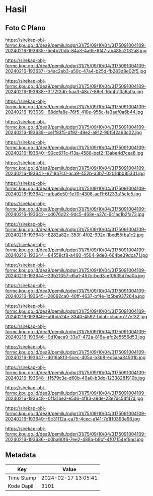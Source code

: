 # Hasil

## Foto C Plano

https://sirekap-obj-formc.kpu.go.id/dea9/pemilu/pdpr/31/75/09/10/04/3175091004109-20240216-193635--5e4b20db-84a3-4a65-8f47-ab485c2f32a8.jpg

https://sirekap-obj-formc.kpu.go.id/dea9/pemilu/pdpr/31/75/09/10/04/3175091004109-20240216-193637--b4ac2eb3-a50c-47a4-b25d-fb283d8e02f5.jpg

https://sirekap-obj-formc.kpu.go.id/dea9/pemilu/pdpr/31/75/09/10/04/3175091004109-20240216-193638--3f72f2db-5aa3-48c7-86ef-16d4c13a6a0a.jpg

https://sirekap-obj-formc.kpu.go.id/dea9/pemilu/pdpr/31/75/09/10/04/3175091004109-20240216-193639--68ddfa8e-76f5-410e-955c-fa3aef0a6b44.jpg

https://sirekap-obj-formc.kpu.go.id/dea9/pemilu/pdpr/31/75/09/10/04/3175091004109-20240216-193639--ce1f93f5-df92-49e2-a912-90f5f2a63c02.jpg

https://sirekap-obj-formc.kpu.go.id/dea9/pemilu/pdpr/31/75/09/10/04/3175091004109-20240216-193640--90cc671c-f13a-4588-bef2-13abe4d7cea8.jpg

https://sirekap-obj-formc.kpu.go.id/dea9/pemilu/pdpr/31/75/09/10/04/3175091004109-20240216-193641--9718b7c0-aca9-452b-a3b7-0201db085331.jpg

https://sirekap-obj-formc.kpu.go.id/dea9/pemilu/pdpr/31/75/09/10/04/3175091004109-20240216-193642--afba6e50-1e70-4308-acf1-6f233a15cfc5.jpg

https://sirekap-obj-formc.kpu.go.id/dea9/pemilu/pdpr/31/75/09/10/04/3175091004109-20240216-193642--cd676d22-9dc5-468e-a37d-6c1ac1b2fa73.jpg

https://sirekap-obj-formc.kpu.go.id/dea9/pemilu/pdpr/31/75/09/10/04/3175091004109-20240216-193643--8282a82c-353f-4f02-992c-1bcd55fba1c2.jpg

https://sirekap-obj-formc.kpu.go.id/dea9/pemilu/pdpr/31/75/09/10/04/3175091004109-20240216-193644--84558cf8-a460-4504-9de8-664be39dca71.jpg

https://sirekap-obj-formc.kpu.go.id/dea9/pemilu/pdpr/31/75/09/10/04/3175091004109-20240216-193644--33b21057-d5a1-457c-bcd3-ef0535d7ea0a.jpg

https://sirekap-obj-formc.kpu.go.id/dea9/pemilu/pdpr/31/75/09/10/04/3175091004109-20240216-193645--28092ca0-40ff-4637-bf4e-1d5be937264a.jpg

https://sirekap-obj-formc.kpu.go.id/dea9/pemilu/pdpr/31/75/09/10/04/3175091004109-20240216-193646--a0bd524e-3340-4592-bdab-c5ace777ef32.jpg

https://sirekap-obj-formc.kpu.go.id/dea9/pemilu/pdpr/31/75/09/10/04/3175091004109-20240216-193646--9d10aca9-33e7-472a-816a-afd2e5556d53.jpg

https://sirekap-obj-formc.kpu.go.id/dea9/pemilu/pdpr/31/75/09/10/04/3175091004109-20240216-193647--d016a8f3-5cec-405d-b3b8-ec5aaa84501b.jpg

https://sirekap-obj-formc.kpu.go.id/dea9/pemilu/pdpr/31/75/09/10/04/3175091004109-20240216-193648--f1579c3e-d60b-49a0-b3dc-12338281910b.jpg

https://sirekap-obj-formc.kpu.go.id/dea9/pemilu/pdpr/31/75/09/10/04/3175091004109-20240216-193648--0f131be3-e5d6-4f83-a9de-23e7dc5df47d.jpg

https://sirekap-obj-formc.kpu.go.id/dea9/pemilu/pdpr/31/75/09/10/04/3175091004109-20240216-193649--9c31f12a-ca75-4cec-a141-7e1f10393e96.jpg

https://sirekap-obj-formc.kpu.go.id/dea9/pemilu/pdpr/31/75/09/10/04/3175091004109-20240216-193636--b0ba60f6-7ee2-488a-b9bf-4f07154ef9ad.jpg


## Metadata

| Key        | Value               |
| ---------- | ------------------- |
| Time Stamp | 2024-02-17 13:05:41 |
| Kode Dapil | 3101                |



